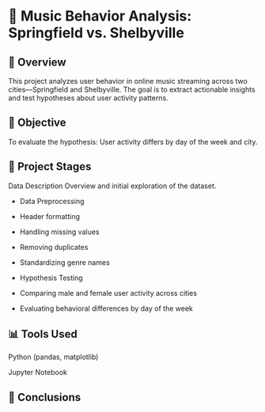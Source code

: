 # 🎵 Music Behavior Analysis: Springfield vs. Shelbyville

## 📌 Overview
This project analyzes user behavior in online music streaming across two cities—Springfield and Shelbyville. The goal is to extract actionable insights and test hypotheses about user activity patterns.

## 🎯 Objective
To evaluate the hypothesis:
User activity differs by day of the week and city.

## 🧪 Project Stages
Data Description Overview and initial exploration of the dataset.

* Data Preprocessing

* Header formatting

* Handling missing values

* Removing duplicates

* Standardizing genre names

* Hypothesis Testing

* Comparing male and female user activity across cities

* Evaluating behavioral differences by day of the week

## 📊 Tools Used
Python (pandas, matplotlib)

Jupyter Notebook

## 📝 Conclusions
